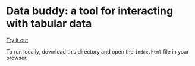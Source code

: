 # Data buddy: a tool for interacting with tabular data

[Try it out](https://ericmuckley.github.io/data-buddy)


To run locally, download this directory and open the `index.html` file in your browser.
